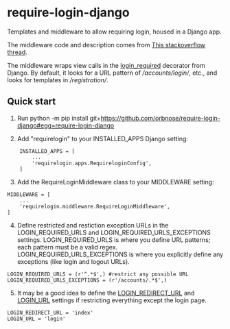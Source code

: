 # require-login-django
Templates and middleware to allow requiring login, housed in a Django app.

The middleware code and description comes from [This stackoverflow thread](https://stackoverflow.com/questions/2164069/best-way-to-make-djangos-login-required-the-default).

The middleware wraps view calls in the [login_required](https://docs.djangoproject.com/en/4.1/topics/auth/default/#the-login-required-decorator) decorator from Django.
By default, it looks for a URL pattern of */accounts/login/*, etc., and looks for templates in */registration/*.

Quick start
-----------
1. Run python -m pip install git+https://github.com/orbnose/require-login-django#egg=require-login-django

2. Add "requirelogin" to your INSTALLED_APPS Django setting:

```
    INSTALLED_APPS = [
        ...
        'requirelogin.apps.RequireloginConfig',
    ]
```
3. Add the RequireLoginMiddleware class to your MIDDLEWARE setting:
```
MIDDLEWARE = [
    ...
    'requirelogin.middleware.RequireLoginMiddleware',
]
```
4. Define restricted and restiction exception URLs in the LOGIN_REQUIRED_URLS and LOGIN_REQUIRED_URLS_EXCEPTIONS settings.
   LOGIN_REQUIRED_URLS is where you define URL patterns; each pattern must be a valid regex.
   LOGIN_REQUIRED_URLS_EXCEPTIONS is where you explicitly define any exceptions (like login and logout URLs).
```
LOGIN_REQUIRED_URLS = (r'^.*$',) #restrict any possible URL
LOGIN_REQUIRED_URLS_EXCEPTIONS = (r'/accounts/.*$',)
```
5. It may be a good idea to define the [LOGIN_REDIRECT_URL](https://docs.djangoproject.com/en/4.1/ref/settings/#login-redirect-url) and [LOGIN_URL](https://docs.djangoproject.com/en/4.1/ref/settings/#login-url) settings if restricting everything except the login page.
```
LOGIN_REDIRECT_URL = 'index'
LOGIN_URL = 'login'
```
